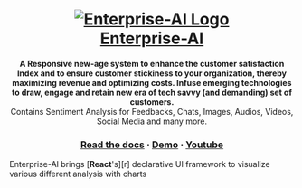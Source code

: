 <h1 align="center">
  <a href="https://tirtharajghosh.github.io/Enterprise-AI/">
    <img src="https://www.tcs.com/content/dam/tcs/images/logo/tatalogo-blue.png" alt="Enterprise-AI Logo" />
    <br/>
    Enterprise-AI
  </a>
</h1>

<p align="center">
  <strong>A Responsive new-age system to enhance the customer satisfaction Index and to ensure customer stickiness to your organization, thereby maximizing revenue and optimizing costs. Infuse emerging
technologies to draw, engage and retain new era of tech savvy (and demanding) set of
customers.</strong><br>
  Contains Sentiment Analysis for Feedbacks, Chats, Images, Audios, Videos, Social Media and many more.
</p>

<h3 align="center">
  <a href="https://www.geeksforgeeks.org/sorting-algorithms/">Read the docs</a>
  <span> · </span>
  <a href="https://tirtharajghosh.github.io/Enterprise-AI/">Demo</a>
  <span> · </span>
  <a href="https://tirtharajghosh.github.io/Enterprise-AI/">Youtube</a>
</h3>

Enterprise-AI brings [**React**'s][r] declarative UI framework to visualize various different analysis with charts
